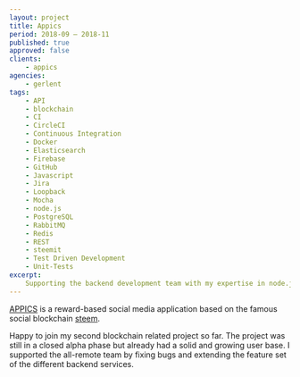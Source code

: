 ```yaml
---
layout: project
title: Appics
period: 2018-09 – 2018-11
published: true
approved: false
clients:
    - appics
agencies:
    - gerlent
tags:
    - API
    - blockchain
    - CI
    - CircleCI
    - Continuous Integration
    - Docker
    - Elasticsearch
    - Firebase
    - GitHub
    - Javascript
    - Jira
    - Loopback
    - Mocha
    - node.js
    - PostgreSQL
    - RabbitMQ
    - Redis
    - REST
    - steemit
    - Test Driven Development
    - Unit-Tests
excerpt:
    Supporting the backend development team with my expertise in node.js and REST-API development.
---
```

[APPICS](https://appics.com/) is a reward-based social media application based on the famous social blockchain [steem](https://steem.com/).

Happy to join my second blockchain related project so far. The project was still in a closed alpha phase but already had a solid and growing user base. I supported the all-remote team by fixing bugs and extending the feature set of the different backend services.
